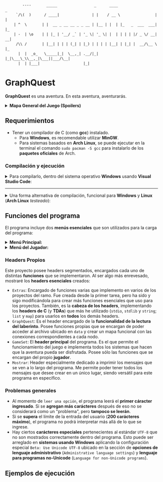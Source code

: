 
```
        ----       _____                 _      ____                  _   
     `/\(  )      / ____|               | |    / __ \                | |  
    | ^  \       | |  __ _ __ __ _ _ __ | |__ | |  | |_   _  ___  ___| |_ 
    | -  | \o    | | |_ | '__/ _` | '_ \| '_ \| |  | | | | |/ _ \/ __| __|
     /\\ /       | |__| | | | (_| | |_) | | | | |__| | |_| |  __/\__ \ |_ 
      |  |  _o_   \_____|_|  \__,_| .__/|_| |_|\___\_\\__,_|\___||___/\__|
      |  | |___|                    |_|                                   
```
# GraphQuest

**GraphQuest** es una aventura. En esta aventura, aventurarás.

<details>
<summary> <b> Mapa General del Juego (Spoilers)</b> </summary>
<div align="center"> <br/>

![Mapa del juego](Mapa_Objetos.png)

</div>
</details> 

## Requerimientos
- Tener un compilador de C (como **gcc**) instalado.
    - Para **Windows**, es recomendable utilizar **MinGW**.
    - Para sistemas basados en **Arch Linux**, se puede ejecutar en la terminal el comando `sudo pacman -S gcc` para instalarlo de los **paquetes oficiales** de Arch.

### Compilación y ejecución

<details>
<summary>
Para compilarlo, dentro del sistema operativo <b>Windows</b> usando <b>Visual Studio Code</b>: </summary>

1. Descargar este **repositorio** como archivo `zip` (haciendo **click** en la sección `code`, y apretando el botón de `Descargar ZIP`).
2. Abrir el **explorador de archivos** y navegar hasta el archivo `zip` para descomprimirlo. Una vez descomprimido, abrir el directorio con los archivos del programa.
3. Abrir el archivo `main.c` del `zip` en **Visual Studio Code**.
4. Dentro de **Visual Studio Code**, abrir el **terminal** y dirigirse a la dirección del repositorio, para poder compilar el programa.
5. Ejecutar el siguiente comando: `gcc main.c headers/*.c headers/TDAs/*.c -o programa.exe`.
6. Abrir el archivo `programa.exe`, o escribir la línea `./programa.exe` en **Visual Studio Code** para ejecutarlo.
</details>

---
<details>
<summary>
Una forma alternativa de compilación, funcional para <b>Windows</b> y <b>Linux</b> (<b>Arch Linux</b> <i>testeado</i>): </summary>

1. Descargar el **repositorio** como archivo `zip`.
2. Abrir el **explorador de archivos** de su preferencia y navegar hasta encontrar el archivo `zip` para descomprimirlo.
3. Una vez descomprimido, buscar el directorio donde se ubica la carpeta descomprimida y buscar abrir el **terminal** en algunos de los sistemas operativos.

    - En **Windows**, se puede hacer **click derecho** en el directorio para abrir el menú de opciones y seleccionar para **abrir en Terminal**. Alternativamente, abrir **PowerShell** o **Línea de Comandos**, copiar la dirección del repositorio (la ruta `C:\Users\...`) y ejecutar el comando `cd "C:\Users\..."`.
    - En **Linux**, se puede ejecutar, dentro de la **terminal** de su preferencia, el comando `cd`, similar a como se hace en **Windows**. Es necesario copiar la dirección del repositorio (la ruta `"/home/$USER/..."`) y ejecutar el comando `cd "/home/$USER/..."` para acceder a la ruta del programa.
4. Ejecutar el comando: `gcc main.c headers/*.c headers/TDAs/*.c -o programa`.
5. Escribir en la misma **terminal** el comando `./programa` para ejecutar la aplicación.
</details>

## Funciones del programa

El programa incluye dos **menús esenciales** que son utilizados para la carga del programa:

<details> 
<summary> <b> Menú Principal: </b> </summary>

1. `Cargar Laberinto`: Carga el laberinto desde un archivo CSV y permite que el juego pueda tener los datos para poder jugarse.
2. `Iniciar Partida`: Al tener cargado el laberinto, permite poder iniciar una partida del juego desde cero.

</details>

<details>
<summary> <b> Menú del Jugador: </b> </summary>

1. `Recoger Item(s)`: Permite que el jugador pueda recoger los Objetos que hayan en la habitación. Si no hay, no hace nada. Cada vez que se agrega un Objeto al inventario del jugador, aumenta el puntaje total del jugador y el peso de su inventario (en base al Objeto).
2. `Descartar Item(s)`: Permite que el jugador pueda descartar los Objetos que tenga en su inventario. Si no tiene, no hace nada. Cada vez que se descarte un Objeto del inventario del jugador, disminuye el puntaje total y el peso de su inventario (en base al Objeto).
3. `Avanzar a una habitación`: Permite que el jugador avance a una habitación concreta adjunta a la habitación actual. Útil para recorrer el laberinto e ir descubriendo las habitaciones que existen. Si el jugador decide quedarse en la habitación, mostrará los datos actuales de la habitación y sus datos.
4. `Ver datos de la habitación`: Muestra los datos actuales de la habitación en la que se encuentra el jugador.
- `Reiniciar Partida`: Permite volver a crear una partida en medio de la partida actual. Vuelve a los valores predeterminados el laberinto y elimina todos los datos del jugador, para iniciar desde cero.
</details>

### Headers Propios

Este proyecto posee headers segmentados, encargados cada uno de distintas **funciones** que se implementaron. Al ser algo más enrevesado, mostraré los **headers esenciales** creados:

- `Extras`: Encargado de funciones varias que implemento en varios de los proyectos del ramo. Fue creada desde la primer tarea, pero ha sido y sigo modificándola para crear más funciones esenciales que uso para los proyectos. También, es la **cabeza de los headers**, implementando los **headers de C** (y **TDAs**) que más he utilizado (`stdio`, `stdlib` y `string`; `list` y `map`) para usarlos en **todos** los demás headers. 
- `GraphQuest`: Es el header encargado de la **funcionalidad de la lectura del laberinto**. Posee funciones propias que se encargan de poder acceder al archivo ubicado en `data` y crear un mapa funcional con las conexiones correspondientes a cada nodo.
- `GameSet`: El **header principal** del programa. Es el que permite el funcionamiento del juego e implementa todos los sistemas que hacen que la aventura pueda ser disfrutada. Posee sólo las funciones que se encargan del propio **jugador**.
- `Mostrar`: Header especialmente dedicado a imprimir los mensajes que se ven a lo largo del programa. Me permite poder tener todos los mensajes que desee crear en un único lugar, siendo versátil para este programa en específico.

### Problemas generales

- Al momento de `leer una opción`, el programa leerá el **primer cáracter ingresado**. Si se **agregan más carácteres** después de eso no se considerará como un "problema", pero **tampoco se leerán**.
- Si se **supera** el límite de la entrada del usuario (**200 carácteres máximo**), el programa no podrá interpretar más allá de lo que se ingrese.
- Hay ciertos **carácteres especiales** pertenecientes al estándar `UTF-8` que no son mostrados correctamente dentro del programa. Esto puede ser arreglado en **sistemas usando Windows** aplicando la configuración especial `Beta: Use Unicode UTF-8` ubicado en la sección de **opciones de lenguaje administrativo** (`Administrative language settings`) y **lenguaje para programas no-Unicode** (`Language for non-Unicode programs`).

## Ejemplos de ejecución